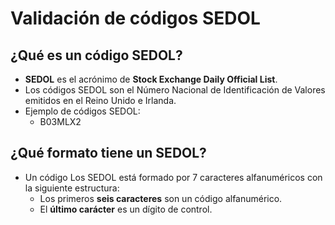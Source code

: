# Validación de códigos SEDOL

## ¿Qué es un código SEDOL?

- **SEDOL** es el acrónimo de **Stock Exchange Daily Official List**.
- Los códigos SEDOL son el Número Nacional de Identificación de Valores emitidos en el Reino Unido e Irlanda.
- Ejemplo de códigos SEDOL:
    - B03MLX2

## ¿Qué formato tiene un SEDOL?

- Un código Los SEDOL está formado por 7 caracteres alfanuméricos con la siguiente estructura: 
    - Los primeros **seis caracteres** son un código alfanumérico.
    - El **último carácter** es un dígito de control.
